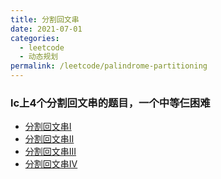 ```yaml
---
title: 分割回文串
date: 2021-07-01
categories:
  - leetcode
  - 动态规划
permalink: /leetcode/palindrome-partitioning
---
```


### lc上4个分割回文串的题目，一个中等仨困难
* [分割回文串I](/leetcode/131)
* [分割回文串II](/leetcode/132)
* [分割回文串III](/leetcode/1278)
* [分割回文串IV](/leetcode/1745)

